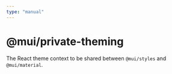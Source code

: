 ```yaml
---
type: "manual"
---
```


# @mui/private-theming

The React theme context to be shared between `@mui/styles` and `@mui/material`.
